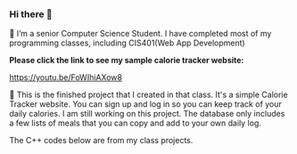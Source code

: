 ### Hi there 👋

🌱 I’m a senior Computer Science Student. I have completed most of my programming classes, including CIS401(Web App Development)


**Please click the link to see my sample calorie tracker website:**

https://youtu.be/FoWIhiAXow8


👯  This is the finished project that I created in that class. It's a simple Calorie Tracker website.
      You can sign up and log in so you can keep track of your daily calories. I am still working on this project.
      The database only includes a few lists of meals that you can copy and add to your own daily log. 


The C++ codes below are from my class projects. 

<!--
**Julius-Megan/Julius-Megan** is a ✨ _special_ ✨ repository because its `README.md` (this file) appears on your GitHub profile.


- 🔭 I’m currently working on ...
- 🌱 I’m a senior Computer Science Student. I have completed most of my programming classes including CIS401(Web App Development)
- 👯  This is the finished project that I created in that class. It's a simple Calorie Tracker website.
      You can sign up and log in so you can keep track of your daily calories. I am still working on this project.
      The database only includes a few lists of meals that you can copy and add to your own daily log. 

      
- 📫 How to reach me: 808-548-1004
-->
